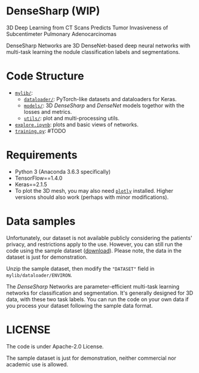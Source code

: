 # DenseSharp (WIP)
3D Deep Learning from CT Scans Predicts Tumor Invasiveness of Subcentimeter Pulmonary Adenocarcinomas

DenseSharp Networks are 3D DenseNet-based deep neural networks with multi-task learning the nodule classification labels and segmentations. 

# Code Structure
* [`mylib/`](mylib/):
    * [`dataloader/`](mylib/dataloader): PyTorch-like datasets and dataloaders for Keras.
    * [`models/`](mylib/models): 3D *DenseSharp* and *DenseNet* models togethor with the losses and metrics.
    * [`utils/`](mylib/utils): plot and multi-processing utils.
* [`explore.ipynb`](explore.ipynb): plots and basic views of networks.
* [`training.py`](training.py): #TODO

# Requirements
* Python 3 (Anaconda 3.6.3 specifically)
* TensorFlow==1.4.0
* Keras==2.1.5
* To plot the 3D mesh, you may also need [`plotly`](https://plot.ly/python/) installed.
Higher versions should also work (perhaps with minor modifications).


# Data samples
Unfortunately, our dataset is not available publicly considering the patients' 
privacy, and restrictions apply to the use. 
However, you can still run the code using the sample dataset 
([download](https://drive.google.com/open?id=1c-suZobPIH-DSE99zspPb098jEiDqRGa)).
Please note, the data in the dataset is just for demonstration.

Unzip the sample dataset, then modify the `"DATASET"` field in `mylib/dataloader/ENVIRON`.

The *DenseSharp* Networks are parameter-efficient multi-task learning 
networks for classification and segmentation. It's generally designed for 3D data,
with these two task labels. You can run the code on your own data if you process
your dataset following the sample data format.

# LICENSE
The code is under Apache-2.0 License.

The sample dataset is just for demonstration, neither commercial nor 
academic use is allowed.

